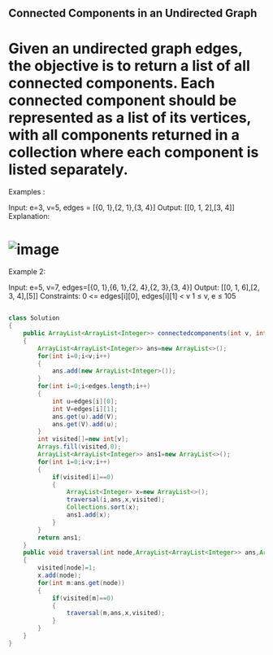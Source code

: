 ## Connected Components in an Undirected Graph


# Given an undirected graph edges, the objective is to return a list of all connected components. Each connected component should be represented as a list of its vertices, with all components returned in a collection where each component is listed separately.

Examples :

Input: e=3, v=5, edges = [{0, 1},{2, 1},{3, 4}]
Output: [[0, 1, 2],[3, 4]]
Explanation: 

# ![image](https://github.com/user-attachments/assets/88a9b5c4-b0ce-47fe-a610-f8a61ce774af)
Example 2:

Input: e=5, v=7, edges=[{0, 1},{6, 1},{2, 4},{2, 3},{3, 4}]
Output: [[0, 1, 6],[2, 3, 4],[5]]
Constraints:
0 <= edges[i][0], edges[i][1] < v
1 ≤ v, e ≤ 105

``` java

class Solution
{
    public ArrayList<ArrayList<Integer>> connectedcomponents(int v, int[][] edges)
    {
        ArrayList<ArrayList<Integer>> ans=new ArrayList<>();
        for(int i=0;i<v;i++)
        {
            ans.add(new ArrayList<Integer>());
        }
        for(int i=0;i<edges.length;i++)
        {
            int u=edges[i][0];
            int V=edges[i][1];
            ans.get(u).add(V);
            ans.get(V).add(u);
        }
        int visited[]=new int[v];
        Arrays.fill(visited,0);
        ArrayList<ArrayList<Integer>> ans1=new ArrayList<>();
        for(int i=0;i<v;i++)
        {
            if(visited[i]==0)
            {
                ArrayList<Integer> x=new ArrayList<>();
                traversal(i,ans,x,visited);
                Collections.sort(x);
                ans1.add(x);
            }
        }
        return ans1;
    }
    public void traversal(int node,ArrayList<ArrayList<Integer>> ans,ArrayList<Integer> x,int visited[])
    {
        visited[node]=1;
        x.add(node);
        for(int m:ans.get(node))
        {
            if(visited[m]==0)
            {
                traversal(m,ans,x,visited);
            }
        }
    }
}

